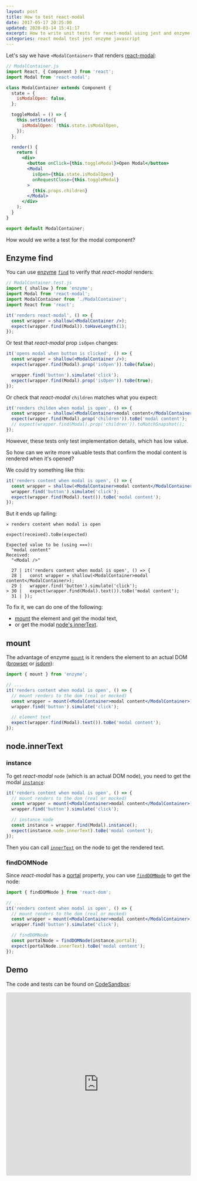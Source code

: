 ```yaml
---
layout: post
title: How to test react-modal
date: 2017-05-17 20:25:00
updated: 2020-03-14 15:41:17
excerpt: How to write unit tests for react-modal using jest and enzyme.
categories: react modal test jest enzyme javascript
---
```


Let's say we have `<ModalContainer>` that renders [react-modal](https://github.com/reactjs/react-modal):

```jsx
// ModalContainer.js
import React, { Component } from 'react';
import Modal from 'react-modal';

class ModalContainer extends Component {
  state = {
    isModalOpen: false,
  };

  toggleModal = () => {
    this.setState({
      isModalOpen: !this.state.isModalOpen,
    });
  };

  render() {
    return (
      <div>
        <button onClick={this.toggleModal}>Open Modal</button>
        <Modal
          isOpen={this.state.isModalOpen}
          onRequestClose={this.toggleModal}
        >
          {this.props.children}
        </Modal>
      </div>
    );
  }
}

export default ModalContainer;
```

How would we write a test for the modal component?

## Enzyme find

You can use [enzyme](https://github.com/airbnb/enzyme) [`find`](https://enzymejs.github.io/enzyme/docs/api/ReactWrapper/find.html) to verify that _react-modal_ renders:

```jsx
// ModalContainer.test.js
import { shallow } from 'enzyme';
import Modal from 'react-modal';
import ModalContainer from './ModalContainer';
import React from 'react';

it('renders react-modal', () => {
  const wrapper = shallow(<ModalContainer />);
  expect(wrapper.find(Modal)).toHaveLength(1);
});
```

Or test that _react-modal_ prop `isOpen` changes:

```jsx
it('opens modal when button is clicked', () => {
  const wrapper = shallow(<ModalContainer />);
  expect(wrapper.find(Modal).prop('isOpen')).toBe(false);

  wrapper.find('button').simulate('click');
  expect(wrapper.find(Modal).prop('isOpen')).toBe(true);
});
```

Or check that _react-modal_ `children` matches what you expect:

```jsx
it('renders childen when modal is open', () => {
  const wrapper = shallow(<ModalContainer>modal content</ModalContainer>);
  expect(wrapper.find(Modal).prop('children')).toBe('modal content');
  // expect(wrapper.find(Modal).prop('children')).toMatchSnapshot();
});
```

However, these tests only test implementation details, which has low value.

So how can we write more valuable tests that confirm the modal content is rendered when it's opened?

We could try something like this:

```jsx
it('renders content when modal is open', () => {
  const wrapper = shallow(<ModalContainer>modal content</ModalContainer>);
  wrapper.find('button').simulate('click');
  expect(wrapper.find(Modal).text()).toBe('modal content');
});
```

But it ends up failing:

```
✕ renders content when modal is open

expect(received).toBe(expected)

Expected value to be (using ===):
  "modal content"
Received:
  "<Modal />"

  27 | it('renders content when modal is open', () => {
  28 |   const wrapper = shallow(<ModalContainer>modal content</ModalContainer>);
  29 |   wrapper.find('button').simulate('click');
> 30 |   expect(wrapper.find(Modal).text()).toBe('modal content');
  31 | });
```

To fix it, we can do one of the following:

- [mount](#mount) the element and get the modal text,
- or get the modal [node's innerText](#nodeinnertext).

## mount

The advantage of enzyme [`mount`](https://enzymejs.github.io/enzyme/docs/api/ReactWrapper/mount.html) is it renders the element to an actual DOM ([browser](https://developer.mozilla.org/docs/Web/API/Document_Object_Model) or [jsdom](https://github.com/jsdom/jsdom)):

```jsx
import { mount } from 'enzyme';

// ...
it('renders content when modal is open', () => {
  // mount renders to the dom (real or mocked)
  const wrapper = mount(<ModalContainer>modal content</ModalContainer>);
  wrapper.find('button').simulate('click');

  // element text
  expect(wrapper.find(Modal).text()).toBe('modal content');
});
```

## node.innerText

### instance

To get _react-modal_ `node` (which is an actual DOM node), you need to get the modal [`instance`](https://enzymejs.github.io/enzyme/docs/api/ReactWrapper/instance.html):

```jsx
it('renders content when modal is open', () => {
  // mount renders to the dom (real or mocked)
  const wrapper = mount(<ModalContainer>modal content</ModalContainer>);
  wrapper.find('button').simulate('click');

  // instance node
  const instance = wrapper.find(Modal).instance();
  expect(instance.node.innerText).toBe('modal content');
});
```

Then you can call [`innerText`](https://developer.mozilla.org/docs/Web/API/HTMLElement/innerText) on the node to get the rendered text.

### findDOMNode

Since _react-modal_ has a [portal](https://reactcommunity.org/react-modal/testing/) property, you can use [`findDOMNode`](https://reactjs.org/docs/react-dom.html#finddomnode) to get the node:

```jsx
import { findDOMNode } from 'react-dom';

// ...
it('renders content when modal is open', () => {
  // mount renders to the dom (real or mocked)
  const wrapper = mount(<ModalContainer>modal content</ModalContainer>);
  wrapper.find('button').simulate('click');

  // findDOMNode
  const portalNode = findDOMNode(instance.portal);
  expect(portalNode.innerText).toBe('modal content');
});
```

## Demo

The code and tests can be found on [CodeSandbox](https://codesandbox.io/s/testing-react-modal-qnroz):

<iframe
  src="https://codesandbox.io/embed/confident-wright-qnroz?autoresize=1&fontsize=14&hidenavigation=1&module=%2Fsrc%2Fcomponents%2FModalContainer.test.js&previewwindow=tests"
  style="width:100%; height:500px; border:0; border-radius: 4px; overflow:hidden;"
  title="Testing react-modal"
  allow="geolocation; microphone; camera; midi; vr; accelerometer; gyroscope; payment; ambient-light-sensor; encrypted-media; usb"
  sandbox="allow-modals allow-forms allow-popups allow-scripts allow-same-origin"
></iframe>
